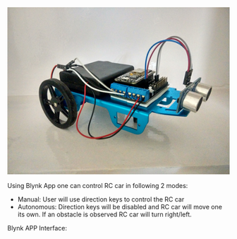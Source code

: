 <img src="https://github.com/AnandVetcha/HackerBox/blob/master/Box13/Pictures/RC_car.png" alt="Wifi Car">

Using Blynk App one can control RC car in following 2 modes:
- Manual: User will use direction keys to control the RC car
- Autonomous: Direction keys will be disabled and RC car will move one its own. If an obstacle is observed RC car will turn right/left.

Blynk APP Interface:
